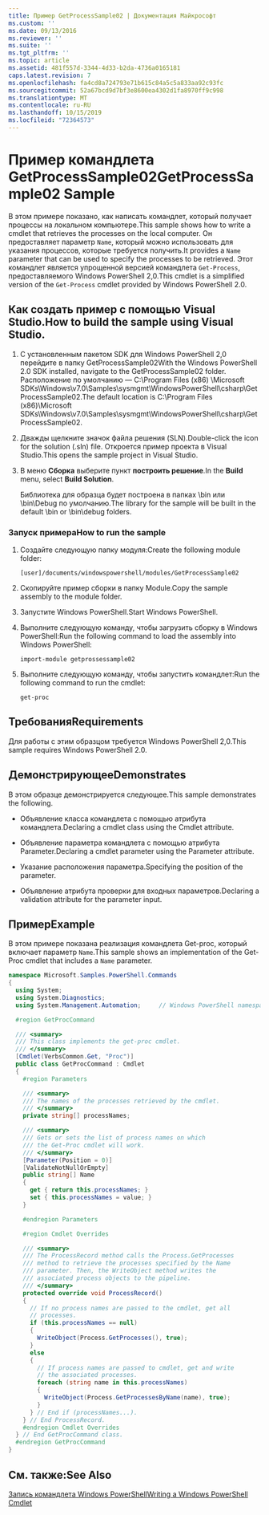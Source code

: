 ```yaml
---
title: Пример GetProcessSample02 | Документация Майкрософт
ms.custom: ''
ms.date: 09/13/2016
ms.reviewer: ''
ms.suite: ''
ms.tgt_pltfrm: ''
ms.topic: article
ms.assetid: 481f557d-3344-4d33-b2da-4736a0165181
caps.latest.revision: 7
ms.openlocfilehash: fa4cd8a724793e71b615c84a5c5a833aa92c93fc
ms.sourcegitcommit: 52a67bcd9d7bf3e8600ea4302d1fa8970ff9c998
ms.translationtype: MT
ms.contentlocale: ru-RU
ms.lasthandoff: 10/15/2019
ms.locfileid: "72364573"
---
```

# <a name="getprocesssample02-sample"></a><span data-ttu-id="8283c-102">Пример командлета GetProcessSample02</span><span class="sxs-lookup"><span data-stu-id="8283c-102">GetProcessSample02 Sample</span></span>

<span data-ttu-id="8283c-103">В этом примере показано, как написать командлет, который получает процессы на локальном компьютере.</span><span class="sxs-lookup"><span data-stu-id="8283c-103">This sample shows how to write a cmdlet that retrieves the processes on the local computer.</span></span> <span data-ttu-id="8283c-104">Он предоставляет параметр `Name`, который можно использовать для указания процессов, которые требуется получить.</span><span class="sxs-lookup"><span data-stu-id="8283c-104">It provides a `Name` parameter that can be used to specify the processes to be retrieved.</span></span> <span data-ttu-id="8283c-105">Этот командлет является упрощенной версией командлета `Get-Process`, предоставляемого Windows PowerShell 2,0.</span><span class="sxs-lookup"><span data-stu-id="8283c-105">This cmdlet is a simplified version of the `Get-Process` cmdlet provided by Windows PowerShell 2.0.</span></span>

## <a name="how-to-build-the-sample-using-visual-studio"></a><span data-ttu-id="8283c-106">Как создать пример с помощью Visual Studio.</span><span class="sxs-lookup"><span data-stu-id="8283c-106">How to build the sample using Visual Studio.</span></span>

1. <span data-ttu-id="8283c-107">С установленным пакетом SDK для Windows PowerShell 2,0 перейдите в папку GetProcessSample02</span><span class="sxs-lookup"><span data-stu-id="8283c-107">With the Windows PowerShell 2.0 SDK installed, navigate to the GetProcessSample02 folder.</span></span> <span data-ttu-id="8283c-108">Расположение по умолчанию — C:\Program Files (x86) \Microsoft SDKs\Windows\v7.0\Samples\sysmgmt\WindowsPowerShell\csharp\GetProcessSample02.</span><span class="sxs-lookup"><span data-stu-id="8283c-108">The default location is C:\Program Files (x86)\Microsoft SDKs\Windows\v7.0\Samples\sysmgmt\WindowsPowerShell\csharp\GetProcessSample02.</span></span>

2. <span data-ttu-id="8283c-109">Дважды щелкните значок файла решения (SLN).</span><span class="sxs-lookup"><span data-stu-id="8283c-109">Double-click the icon for the solution (.sln) file.</span></span> <span data-ttu-id="8283c-110">Откроется пример проекта в Visual Studio.</span><span class="sxs-lookup"><span data-stu-id="8283c-110">This opens the sample project in Visual Studio.</span></span>

3. <span data-ttu-id="8283c-111">В меню **Сборка** выберите пункт **построить решение**.</span><span class="sxs-lookup"><span data-stu-id="8283c-111">In the **Build** menu, select **Build Solution**.</span></span>

    <span data-ttu-id="8283c-112">Библиотека для образца будет построена в папках \bin или \bin\Debug по умолчанию.</span><span class="sxs-lookup"><span data-stu-id="8283c-112">The library for the sample will be built in the default \bin or \bin\debug folders.</span></span>

### <a name="how-to-run-the-sample"></a><span data-ttu-id="8283c-113">Запуск примера</span><span class="sxs-lookup"><span data-stu-id="8283c-113">How to run the sample</span></span>

1. <span data-ttu-id="8283c-114">Создайте следующую папку модуля:</span><span class="sxs-lookup"><span data-stu-id="8283c-114">Create the following module folder:</span></span>

    `[user]/documents/windowspowershell/modules/GetProcessSample02`

2. <span data-ttu-id="8283c-115">Скопируйте пример сборки в папку Module.</span><span class="sxs-lookup"><span data-stu-id="8283c-115">Copy the sample assembly to the module folder.</span></span>

3. <span data-ttu-id="8283c-116">Запустите Windows PowerShell.</span><span class="sxs-lookup"><span data-stu-id="8283c-116">Start Windows PowerShell.</span></span>

4. <span data-ttu-id="8283c-117">Выполните следующую команду, чтобы загрузить сборку в Windows PowerShell:</span><span class="sxs-lookup"><span data-stu-id="8283c-117">Run the following command to load the assembly into Windows PowerShell:</span></span>

    `import-module getprossessample02`

5. <span data-ttu-id="8283c-118">Выполните следующую команду, чтобы запустить командлет:</span><span class="sxs-lookup"><span data-stu-id="8283c-118">Run the following command to run the cmdlet:</span></span>

    `get-proc`

## <a name="requirements"></a><span data-ttu-id="8283c-119">Требования</span><span class="sxs-lookup"><span data-stu-id="8283c-119">Requirements</span></span>

<span data-ttu-id="8283c-120">Для работы с этим образцом требуется Windows PowerShell 2,0.</span><span class="sxs-lookup"><span data-stu-id="8283c-120">This sample requires Windows PowerShell 2.0.</span></span>

## <a name="demonstrates"></a><span data-ttu-id="8283c-121">Демонстрирующее</span><span class="sxs-lookup"><span data-stu-id="8283c-121">Demonstrates</span></span>

<span data-ttu-id="8283c-122">В этом образце демонстрируется следующее.</span><span class="sxs-lookup"><span data-stu-id="8283c-122">This sample demonstrates the following.</span></span>

- <span data-ttu-id="8283c-123">Объявление класса командлета с помощью атрибута командлета.</span><span class="sxs-lookup"><span data-stu-id="8283c-123">Declaring a cmdlet class using the Cmdlet attribute.</span></span>

- <span data-ttu-id="8283c-124">Объявление параметра командлета с помощью атрибута Parameter.</span><span class="sxs-lookup"><span data-stu-id="8283c-124">Declaring a cmdlet parameter using the Parameter attribute.</span></span>

- <span data-ttu-id="8283c-125">Указание расположения параметра.</span><span class="sxs-lookup"><span data-stu-id="8283c-125">Specifying the position of the parameter.</span></span>

- <span data-ttu-id="8283c-126">Объявление атрибута проверки для входных параметров.</span><span class="sxs-lookup"><span data-stu-id="8283c-126">Declaring a validation attribute for the parameter input.</span></span>

## <a name="example"></a><span data-ttu-id="8283c-127">Пример</span><span class="sxs-lookup"><span data-stu-id="8283c-127">Example</span></span>

<span data-ttu-id="8283c-128">В этом примере показана реализация командлета Get-proc, который включает параметр `Name`.</span><span class="sxs-lookup"><span data-stu-id="8283c-128">This sample shows an implementation of the Get-Proc cmdlet that includes a `Name` parameter.</span></span>

```csharp
namespace Microsoft.Samples.PowerShell.Commands
{
  using System;
  using System.Diagnostics;
  using System.Management.Automation;     // Windows PowerShell namespace

  #region GetProcCommand

  /// <summary>
  /// This class implements the get-proc cmdlet.
  /// </summary>
  [Cmdlet(VerbsCommon.Get, "Proc")]
  public class GetProcCommand : Cmdlet
  {
    #region Parameters

    /// <summary>
    /// The names of the processes retrieved by the cmdlet.
    /// </summary>
    private string[] processNames;

    /// <summary>
    /// Gets or sets the list of process names on which
    /// the Get-Proc cmdlet will work.
    /// </summary>
    [Parameter(Position = 0)]
    [ValidateNotNullOrEmpty]
    public string[] Name
    {
      get { return this.processNames; }
      set { this.processNames = value; }
    }

    #endregion Parameters

    #region Cmdlet Overrides

    /// <summary>
    /// The ProcessRecord method calls the Process.GetProcesses
    /// method to retrieve the processes specified by the Name
    /// parameter. Then, the WriteObject method writes the
    /// associated process objects to the pipeline.
    /// </summary>
    protected override void ProcessRecord()
    {
      // If no process names are passed to the cmdlet, get all
      // processes.
      if (this.processNames == null)
      {
        WriteObject(Process.GetProcesses(), true);
      }
      else
      {
        // If process names are passed to cmdlet, get and write
        // the associated processes.
        foreach (string name in this.processNames)
        {
          WriteObject(Process.GetProcessesByName(name), true);
        }
      } // End if (processNames...).
    } // End ProcessRecord.
    #endregion Cmdlet Overrides
  } // End GetProcCommand class.
  #endregion GetProcCommand
}
```

## <a name="see-also"></a><span data-ttu-id="8283c-129">См. также:</span><span class="sxs-lookup"><span data-stu-id="8283c-129">See Also</span></span>

[<span data-ttu-id="8283c-130">Запись командлета Windows PowerShell</span><span class="sxs-lookup"><span data-stu-id="8283c-130">Writing a Windows PowerShell Cmdlet</span></span>](./writing-a-windows-powershell-cmdlet.md)

